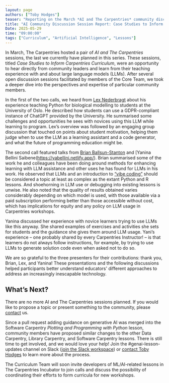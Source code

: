 ```yaml
---  
layout: page  
authors: ["Toby Hodges"]  
teaser: "Reporting on the March *AI and The Carpentries* community discussion sessions"  
title: "AI Community Discussion Session Report: Case Studies to Inform Curriculum"  
Date: 2025-05-29  
time: "09:00:00"  
tags: ["Curriculum", "Artificial Intelligence", "Lessons"]  
---
```


In March, The Carpentries hosted a pair of *AI and The Carpentries* sessions, the last we currently have planned in this series. These sessions, titled *Case Studies to Inform Carpentries Curriculum*, were an opportunity to hear directly from community leaders and learn from their teaching experience with and about large language models (LLMs). After several open discussion sessions facilitated by members of the Core Team, we took a deeper dive into the perspectives and expertise of particular community members.

In the first of the two calls, we heard from [Lex Nederbragt](https://lexnederbragt.com/about) about his experience teaching Python for biological modelling to students at the University of Oslo. He described how students can use a GDPR-compliant instance of ChatGPT provided by the University. He summarised some challenges and opportunities he sees with novices using this LLM while learning to program. Lex’s overview was followed by an engaging group discussion that touched on points about student motivation, helping them judge when to use the LLM as a learning assistant and a code generator, and what the future of programming education might be.


The second call featured talks from [Brian Ballsun-Stanton](https://faims.edu.au/team/#dr-brian-ballsun-stanton) and [Yanina Bellini Saibene(https://yabellini.netlify.app/). Brian summarised some of the work he and colleagues have been doing around methods for enhancing learning with LLM assistance and other uses he has found for LLMs in his work. He observed that LLMs and an introduction to [“vibe coding”](https://en.wikipedia.org/wiki/Vibe_coding) should be considered a topic at least as complex as the extant Python and R lessons. And shoehorning in LLM use or debugging into existing lessons is unwise. He also noted that the quality of results obtained varies considerably depending on which model is used, with those available via a paid subscription performing better than those accessible without cost, which has implications for equity and any policy on LLM usage in Carpentries workshops. 


Yanina discussed her experience with novice learners trying to use LLMs like this anyway. She shared examples of exercises and activities she sets for students and the guidance she gives them around LLM usage. Yani’s experience – one probably shared by every Carpentries Instructor! – is that learners do not always follow instructions, for example, by trying to use LLMs to generate solution code even when asked not to do so. 

We are so grateful to the three presenters for their contributions: thank you, Brian, Lex, and Yanina! These presentations and the following discussions helped participants better understand educators' different approaches to address an increasingly inescapable technology.

## What’s Next?

There are no more AI and The Carpentries sessions planned. If you would like to propose a topic or present something to the community, please [contact](mailto:team@carpentries.org) us.

Since a pull request adding guidance on generative AI was merged into the Software Carpentry *Plotting and Programming with Python* lesson, community members have proposed similar changes to the other Data Carpentry, Library Carpentry, and Software Carpentry lessons. There is still time to get involved, and we would love your help! Join the #genai-lesson-updates channel on Slack ([join the Slack workspace](https://slack-invite.carpentries.org/)) or [contact Toby Hodges](mailto:tobyhodges@carpentries.org) to learn more about the process.

The Curriculum Team will soon invite developers of ML/AI-related lessons in The Carpentries Incubator to join calls and discuss the possibility of coordinating their efforts to form curricula for new workshops.

